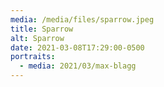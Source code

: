 ```yaml
---
media: /media/files/sparrow.jpeg
title: Sparrow
alt: Sparrow
date: 2021-03-08T17:29:00-0500
portraits:
  - media: 2021/03/max-blagg
---
```


